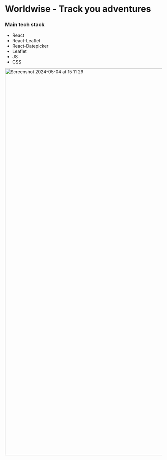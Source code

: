 # Worldwise - Track you adventures

### Main tech stack

- React
- React-Leaflet
- React-Datepicker
- Leaflet
- JS
- CSS

<img width="1246" alt="Screenshot 2024-05-04 at 15 11 29" src="https://github.com/StasMasevych/WorldWise-React/assets/109438310/28529370-7590-4e29-a3dd-6ec27204cb50">

